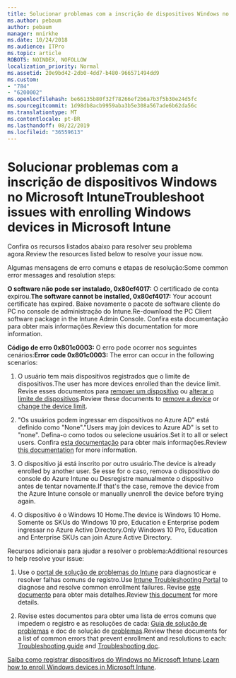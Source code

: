 ```yaml
---
title: Solucionar problemas com a inscrição de dispositivos Windows no Microsoft Intune
ms.author: pebaum
author: pebaum
manager: mnirkhe
ms.date: 10/24/2018
ms.audience: ITPro
ms.topic: article
ROBOTS: NOINDEX, NOFOLLOW
localization_priority: Normal
ms.assetid: 20e9bd42-2db0-4dd7-b480-966571494dd9
ms.custom:
- "784"
- "6200002"
ms.openlocfilehash: be66135b80f32f78266ef2b6a7b3f5b30e24d5fc
ms.sourcegitcommit: 1d98db8acb9959aba3b5e308a567ade6b62da56c
ms.translationtype: MT
ms.contentlocale: pt-BR
ms.lasthandoff: 08/22/2019
ms.locfileid: "36559613"
---
```

# <a name="troubleshoot-issues-with-enrolling-windows-devices-in-microsoft-intune"></a><span data-ttu-id="fe5dc-102">Solucionar problemas com a inscrição de dispositivos Windows no Microsoft Intune</span><span class="sxs-lookup"><span data-stu-id="fe5dc-102">Troubleshoot issues with enrolling Windows devices in Microsoft Intune</span></span>

<span data-ttu-id="fe5dc-103">Confira os recursos listados abaixo para resolver seu problema agora.</span><span class="sxs-lookup"><span data-stu-id="fe5dc-103">Review the resources listed below to resolve your issue now.</span></span>
  
<span data-ttu-id="fe5dc-104">Algumas mensagens de erro comuns e etapas de resolução:</span><span class="sxs-lookup"><span data-stu-id="fe5dc-104">Some common error messages and resolution steps:</span></span>
  
 <span data-ttu-id="fe5dc-105">**O software não pode ser instalado, 0x80cf4017:** O certificado de conta expirou.</span><span class="sxs-lookup"><span data-stu-id="fe5dc-105">**The software cannot be installed, 0x80cf4017:** Your account certificate has expired.</span></span> <span data-ttu-id="fe5dc-106">Baixe novamente o pacote de software cliente do PC no console de administração do Intune.</span><span class="sxs-lookup"><span data-stu-id="fe5dc-106">Re-download the PC Client software package in the Intune Admin Console.</span></span> <span data-ttu-id="fe5dc-107">Confira esta documentação para obter mais informações.</span><span class="sxs-lookup"><span data-stu-id="fe5dc-107">Review this documentation for more information.</span></span>
  
 <span data-ttu-id="fe5dc-108">**Código de erro 0x801c0003:** O erro pode ocorrer nos seguintes cenários:</span><span class="sxs-lookup"><span data-stu-id="fe5dc-108">**Error code 0x801c0003:** The error can occur in the following scenarios:</span></span>
  
1. <span data-ttu-id="fe5dc-109">O usuário tem mais dispositivos registrados que o limite de dispositivos.</span><span class="sxs-lookup"><span data-stu-id="fe5dc-109">The user has more devices enrolled than the device limit.</span></span> <span data-ttu-id="fe5dc-110">Revise esses documentos para [remover um dispositivo](https://docs.microsoft.com/intune/devices-wipe) ou [alterar o limite de dispositivos](https://docs.microsoft.com/intune/enrollment-restrictions-set#set-device-limit-restrictions).</span><span class="sxs-lookup"><span data-stu-id="fe5dc-110">Review these documents to [remove a device](https://docs.microsoft.com/intune/devices-wipe) or [change the device limit](https://docs.microsoft.com/intune/enrollment-restrictions-set#set-device-limit-restrictions).</span></span>

2. <span data-ttu-id="fe5dc-111">"Os usuários podem ingressar em dispositivos no Azure AD" está definido como "None".</span><span class="sxs-lookup"><span data-stu-id="fe5dc-111">"Users may join devices to Azure AD" is set to "none".</span></span> <span data-ttu-id="fe5dc-112">Defina-o como todos ou selecione usuários.</span><span class="sxs-lookup"><span data-stu-id="fe5dc-112">Set it to all or select users.</span></span> <span data-ttu-id="fe5dc-113">Confira [esta documentação](https://docs.microsoft.com/azure/active-directory/device-management-azure-portal#configure-device-settings) para obter mais informações.</span><span class="sxs-lookup"><span data-stu-id="fe5dc-113">Review [this documentation](https://docs.microsoft.com/azure/active-directory/device-management-azure-portal#configure-device-settings) for more information.</span></span>

3. <span data-ttu-id="fe5dc-114">O dispositivo já está inscrito por outro usuário.</span><span class="sxs-lookup"><span data-stu-id="fe5dc-114">The device is already enrolled by another user.</span></span> <span data-ttu-id="fe5dc-115">Se esse for o caso, remova o dispositivo do console do Azure Intune ou Desregistre manualmente o dispositivo antes de tentar novamente.</span><span class="sxs-lookup"><span data-stu-id="fe5dc-115">If that's the case, remove the device from the Azure Intune console or manually unenroll the device before trying again.</span></span>

4. <span data-ttu-id="fe5dc-116">O dispositivo é o Windows 10 Home.</span><span class="sxs-lookup"><span data-stu-id="fe5dc-116">The device is Windows 10 Home.</span></span> <span data-ttu-id="fe5dc-117">Somente os SKUs do Windows 10 pro, Education e Enterprise podem ingressar no Azure Active Directory.</span><span class="sxs-lookup"><span data-stu-id="fe5dc-117">Only Windows 10 Pro, Education and Enterprise SKUs can join Azure Active Directory.</span></span>

<span data-ttu-id="fe5dc-118">Recursos adicionais para ajudar a resolver o problema:</span><span class="sxs-lookup"><span data-stu-id="fe5dc-118">Additional resources to help resolve your issue:</span></span>
  
1. <span data-ttu-id="fe5dc-119">Use o [portal de solução de problemas do Intune](https://devicemanagement.microsoft.com/#blade/Microsoft_Intune_DeviceSettings/TroubleshootBlade) para diagnosticar e resolver falhas comuns de registro.</span><span class="sxs-lookup"><span data-stu-id="fe5dc-119">Use [Intune Troubleshooting Portal](https://devicemanagement.microsoft.com/#blade/Microsoft_Intune_DeviceSettings/TroubleshootBlade) to diagnose and resolve common enrollment failures.</span></span> <span data-ttu-id="fe5dc-120">Revise [este documento](https://docs.microsoft.com/intune/help-desk-operators) para obter mais detalhes.</span><span class="sxs-lookup"><span data-stu-id="fe5dc-120">Review [this document](https://docs.microsoft.com/intune/help-desk-operators) for more details.</span></span>

2. <span data-ttu-id="fe5dc-121">Revise estes documentos para obter uma lista de erros comuns que impedem o registro e as resoluções de cada: [Guia de solução de problemas](https://support.microsoft.com/help/4089533/troubleshooting-windows-device-enrollment-problems-in-microsoft-intune) e doc de solução de [problemas](https://docs.microsoft.com/intune-classic/troubleshoot/troubleshoot-device-enrollment-in-intune).</span><span class="sxs-lookup"><span data-stu-id="fe5dc-121">Review these documents for a list of common errors that prevent enrollment and resolutions to each: [Troubleshooting guide](https://support.microsoft.com/help/4089533/troubleshooting-windows-device-enrollment-problems-in-microsoft-intune) and [Troubleshooting doc](https://docs.microsoft.com/intune-classic/troubleshoot/troubleshoot-device-enrollment-in-intune).</span></span>

<span data-ttu-id="fe5dc-122">[Saiba como registrar dispositivos do Windows no Microsoft Intune](https://docs.microsoft.com/intune/windows-enroll).</span><span class="sxs-lookup"><span data-stu-id="fe5dc-122">[Learn how to enroll Windows devices in Microsoft Intune](https://docs.microsoft.com/intune/windows-enroll).</span></span>
